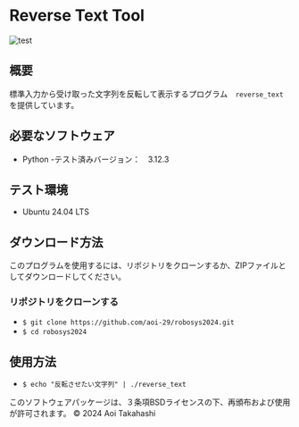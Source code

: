 # Reverse Text Tool
![test](https://github.com/aoi-29/robosys2024/actions/workflows/test.yml/badge.svg)

## 概要
標準入力から受け取った文字列を反転して表示するプログラム　`reverse_text` を提供しています。

## 必要なソフトウェア
- Python
  -テスト済みバージョン：　3.12.3

## テスト環境
- Ubuntu 24.04 LTS

## ダウンロード方法
このプログラムを使用するには、リポジトリをクローンするか、ZIPファイルとしてダウンロードしてください。

### リポジトリをクローンする
- `$ git clone https://github.com/aoi-29/robosys2024.git`
- `$ cd robosys2024`

## 使用方法
- `$ echo "反転させたい文字列" | ./reverse_text`

このソフトウェアパッケージは、３条項BSDライセンスの下、再頒布および使用が許可されます。
© 2024 Aoi Takahashi
